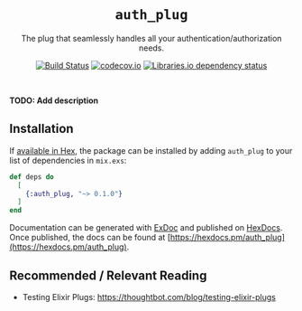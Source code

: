 <div align="center">

# `auth_plug`

The plug that seamlessly handles all your authentication/authorization needs.

[![Build Status](https://img.shields.io/travis/dwyl/auth_plug/master.svg?style=flat-square)](https://travis-ci.org/dwyl/auth_plug)
[![codecov.io](https://img.shields.io/codecov/c/github/dwyl/auth_plug/master.svg?style=flat-square)](http://codecov.io/github/dwyl/auth_plug?branch=master)
[![Libraries.io dependency status](https://img.shields.io/librariesio/release/hex/auth_plug?logoColor=brightgreen&style=flat-square)](https://github.com/dwyl/auth_plug/blob/master/mix.exs)
<!--
[![HitCount](http://hits.dwyl.com/dwyl/auth_plug.svg)](http://hits.dwyl.com/dwyl/auth_plug)
-->
</div>
<br />




**TODO: Add description**

## Installation

If [available in Hex](https://hex.pm/docs/publish), the package can be installed
by adding `auth_plug` to your list of dependencies in `mix.exs`:

```elixir
def deps do
  [
    {:auth_plug, "~> 0.1.0"}
  ]
end
```

Documentation can be generated with [ExDoc](https://github.com/elixir-lang/ex_doc)
and published on [HexDocs](https://hexdocs.pm). Once published, the docs can
be found at [https://hexdocs.pm/auth_plug](https://hexdocs.pm/auth_plug).



## Recommended / Relevant Reading

+ Testing Elixir Plugs:
https://thoughtbot.com/blog/testing-elixir-plugs
